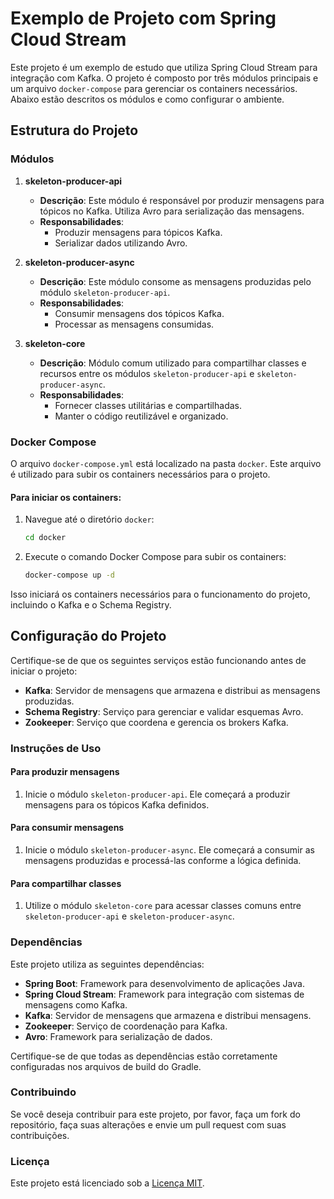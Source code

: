 # Exemplo de Projeto com Spring Cloud Stream

Este projeto é um exemplo de estudo que utiliza Spring Cloud Stream para integração com Kafka. O projeto é composto por três módulos principais e um arquivo `docker-compose` para gerenciar os containers necessários. Abaixo estão descritos os módulos e como configurar o ambiente.

## Estrutura do Projeto

### Módulos

1. **skeleton-producer-api**
    - **Descrição**: Este módulo é responsável por produzir mensagens para tópicos no Kafka. Utiliza Avro para serialização das mensagens.
    - **Responsabilidades**:
        - Produzir mensagens para tópicos Kafka.
        - Serializar dados utilizando Avro.

2. **skeleton-producer-async**
    - **Descrição**: Este módulo consome as mensagens produzidas pelo módulo `skeleton-producer-api`.
    - **Responsabilidades**:
        - Consumir mensagens dos tópicos Kafka.
        - Processar as mensagens consumidas.

3. **skeleton-core**
    - **Descrição**: Módulo comum utilizado para compartilhar classes e recursos entre os módulos `skeleton-producer-api` e `skeleton-producer-async`.
    - **Responsabilidades**:
        - Fornecer classes utilitárias e compartilhadas.
        - Manter o código reutilizável e organizado.

### Docker Compose

O arquivo `docker-compose.yml` está localizado na pasta `docker`. Este arquivo é utilizado para subir os containers necessários para o projeto.

#### Para iniciar os containers:

1. Navegue até o diretório `docker`:
   ```bash
   cd docker

2. Execute o comando Docker Compose para subir os containers:
   ```bash
   docker-compose up -d
   
Isso iniciará os containers necessários para o funcionamento do projeto, incluindo o Kafka e o Schema Registry.

## Configuração do Projeto

Certifique-se de que os seguintes serviços estão funcionando antes de iniciar o projeto:

- **Kafka**: Servidor de mensagens que armazena e distribui as mensagens produzidas.
- **Schema Registry**: Serviço para gerenciar e validar esquemas Avro.
- **Zookeeper**: Serviço que coordena e gerencia os brokers Kafka.

### Instruções de Uso

#### Para produzir mensagens

1. Inicie o módulo `skeleton-producer-api`. Ele começará a produzir mensagens para os tópicos Kafka definidos.

#### Para consumir mensagens

1. Inicie o módulo `skeleton-producer-async`. Ele começará a consumir as mensagens produzidas e processá-las conforme a lógica definida.

#### Para compartilhar classes

1. Utilize o módulo `skeleton-core` para acessar classes comuns entre `skeleton-producer-api` e `skeleton-producer-async`.

### Dependências

Este projeto utiliza as seguintes dependências:

- **Spring Boot**: Framework para desenvolvimento de aplicações Java.
- **Spring Cloud Stream**: Framework para integração com sistemas de mensagens como Kafka.
- **Kafka**: Servidor de mensagens que armazena e distribui mensagens.
- **Zookeeper**: Serviço de coordenação para Kafka.
- **Avro**: Framework para serialização de dados.

Certifique-se de que todas as dependências estão corretamente configuradas nos arquivos de build do Gradle.

### Contribuindo

Se você deseja contribuir para este projeto, por favor, faça um fork do repositório, faça suas alterações e envie um pull request com suas contribuições.

### Licença

Este projeto está licenciado sob a [Licença MIT](LICENSE).
